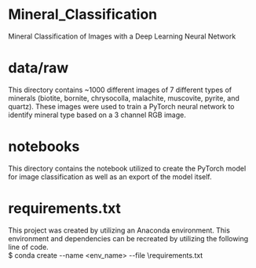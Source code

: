 # Mineral_Classification
Mineral Classification of Images with a Deep Learning Neural Network

# data/raw
This directory contains ~1000 different images of 7 different types of minerals (biotite, bornite, chrysocolla, malachite, muscovite, pyrite, and quartz).  These images were used to train a PyTorch neural network to identify mineral type based on a 3 channel RGB image.

# notebooks
This directory contains the notebook utilized to create the PyTorch model for image classification as well as an export of the model itself.

# requirements.txt
This project was created by utilizing an Anaconda environment.  This environment and dependencies can be recreated by utilizing the following line of code.<br>
$ conda create --name \<env_name> --file \requirements.txt
